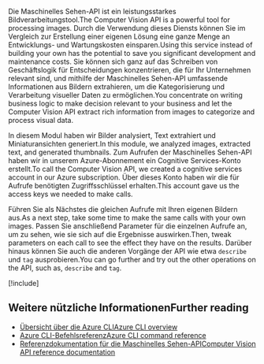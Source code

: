 
<span data-ttu-id="0b8bd-101">Die Maschinelles Sehen-API ist ein leistungsstarkes Bildverarbeitungstool.</span><span class="sxs-lookup"><span data-stu-id="0b8bd-101">The Computer Vision API is a powerful tool for processing images.</span></span> <span data-ttu-id="0b8bd-102">Durch die Verwendung dieses Diensts können Sie im Vergleich zur Erstellung einer eigenen Lösung eine ganze Menge an Entwicklungs- und Wartungskosten einsparen.</span><span class="sxs-lookup"><span data-stu-id="0b8bd-102">Using this service instead of building your own has the potential to save you significant development and maintenance costs.</span></span> <span data-ttu-id="0b8bd-103">Sie können sich ganz auf das Schreiben von Geschäftslogik für Entscheidungen konzentrieren, die für Ihr Unternehmen relevant sind, und mithilfe der Maschinelles Sehen-API umfassende Informationen aus Bildern extrahieren, um die Kategorisierung und Verarbeitung visueller Daten zu ermöglichen.</span><span class="sxs-lookup"><span data-stu-id="0b8bd-103">You concentrate on writing business logic to make decision relevant to your business and let the Computer Vision API extract rich information from images to categorize and process visual data.</span></span>

<span data-ttu-id="0b8bd-104">In diesem Modul haben wir Bilder analysiert, Text extrahiert und Miniaturansichten generiert.</span><span class="sxs-lookup"><span data-stu-id="0b8bd-104">In this module, we analyzed images, extracted text, and generated thumbnails.</span></span> <span data-ttu-id="0b8bd-105">Zum Aufrufen der Maschinelles Sehen-API haben wir in unserem Azure-Abonnement ein Cognitive Services-Konto erstellt.</span><span class="sxs-lookup"><span data-stu-id="0b8bd-105">To call the Computer Vision API, we created a cognitive services account in our Azure subscription.</span></span> <span data-ttu-id="0b8bd-106">Über dieses Konto haben wir die für Aufrufe benötigten Zugriffsschlüssel erhalten.</span><span class="sxs-lookup"><span data-stu-id="0b8bd-106">This account gave us the access keys we needed to make calls.</span></span>

<span data-ttu-id="0b8bd-107">Führen Sie als Nächstes die gleichen Aufrufe mit Ihren eigenen Bildern aus.</span><span class="sxs-lookup"><span data-stu-id="0b8bd-107">As a next step, take some time to make the same calls with your own images.</span></span> <span data-ttu-id="0b8bd-108">Passen Sie anschließend Parameter für die einzelnen Aufrufe an, um zu sehen, wie sie sich auf die Ergebnisse auswirken.</span><span class="sxs-lookup"><span data-stu-id="0b8bd-108">Then, tweak parameters on each call to see the effect they have on the results.</span></span> <span data-ttu-id="0b8bd-109">Darüber hinaus können Sie auch die anderen Vorgänge der API wie etwa `describe` und `tag` ausprobieren.</span><span class="sxs-lookup"><span data-stu-id="0b8bd-109">You can go further and try out the other operations on the API, such as, `describe` and `tag`.</span></span>

<!-- Cleanup sandbox -->
[!include[](../../../includes/azure-sandbox-cleanup.md)]

## <a name="further-reading"></a><span data-ttu-id="0b8bd-110">Weitere nützliche Informationen</span><span class="sxs-lookup"><span data-stu-id="0b8bd-110">Further reading</span></span>

- [<span data-ttu-id="0b8bd-111">Übersicht über die Azure CLI</span><span class="sxs-lookup"><span data-stu-id="0b8bd-111">Azure CLI overview</span></span>](https://docs.microsoft.com/cli/azure/?view=azure-cli-latest)
- [<span data-ttu-id="0b8bd-112">Azure CLI-Befehlsreferenz</span><span class="sxs-lookup"><span data-stu-id="0b8bd-112">Azure CLI command reference</span></span>](https://docs.microsoft.com/cli/azure/reference-index?view=azure-cli-latest)
- [<span data-ttu-id="0b8bd-113">Referenzdokumentation für die Maschinelles Sehen-API</span><span class="sxs-lookup"><span data-stu-id="0b8bd-113">Computer Vision API reference documentation</span></span>](https://westus2.dev.cognitive.microsoft.com/docs/services/56f91f2d778daf23d8ec6739/operations/56f91f2e778daf14a499e1fb/console)